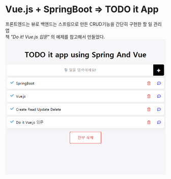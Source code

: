 ﻿# Vue.js + SpringBoot => TODO it App
프론트엔드는 뷰로 백엔드는 스프링으로 만든 CRUD기능을 간단히 구현한 할 일 관리 앱  
책 <em>"Do it! Vue.js 입문"</em> 의 예제를 참고해서 만들었다.
![TODO](./image/TODO.png)
